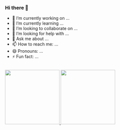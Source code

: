 ### Hi there 👋



- 🔭 I’m currently working on ...
- 🌱 I’m currently learning ...
- 👯 I’m looking to collaborate on ...
- 🤔 I’m looking for help with ...
- 💬 Ask me about ...
- 📫 How to reach me: ...
- 😄 Pronouns: ...
- ⚡ Fun fact: ...

##

<div>
<a href="https://github.com/rafaelindner">
<img height="180em" src="https://github-readme-stats.vercel.app/api/top-langs/?username=rafaelindner&layout=compact&langs_count=7&theme=dracula"/>
<img height="180em" src="https://github-readme-stats.vercel.app/api?username=rafaelindner&show_icons=true&theme=dracula&include_all_commits=true&count_private=true"/>
</div>

